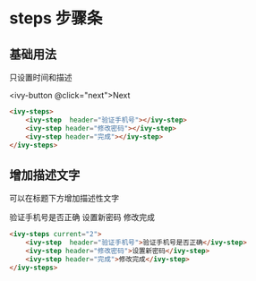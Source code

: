 # steps 步骤条

## 基础用法

只设置时间和描述

<ivy-steps id="steps1">
    <ivy-step  header="验证手机号"></ivy-step>
    <ivy-step header="修改密码"></ivy-step>
    <ivy-step header="完成"></ivy-step>
</ivy-steps>

<ivy-button @click="next">Next</ivy-button >

```html
<ivy-steps>
    <ivy-step  header="验证手机号"></ivy-step>
    <ivy-step header="修改密码"></ivy-step>
    <ivy-step header="完成"></ivy-step>
</ivy-steps>
```

## 增加描述文字

可以在标题下方增加描述性文字

<ivy-steps current="2">
    <ivy-step  header="验证手机号">验证手机号是否正确</ivy-step>
    <ivy-step header="修改密码">设置新密码</ivy-step>
    <ivy-step header="完成">修改完成</ivy-step>
</ivy-steps>

```html
<ivy-steps current="2">
    <ivy-step  header="验证手机号">验证手机号是否正确</ivy-step>
    <ivy-step header="修改密码">设置新密码</ivy-step>
    <ivy-step header="完成">修改完成</ivy-step>
</ivy-steps>
```

<script setup>
import { ref } from 'vue';
const active = ref('0');

const next = ()=>{
    console.log(active.value);
    const int = parseInt(active.value);
    const el = document.querySelector('#steps1');
    if(int < 3) {
        active.value = String(int + 1);
    } else {
        active.value = "0";
    }
    // el.current = active.value
    el.setAttribute('current', active.value);
}
</script>
